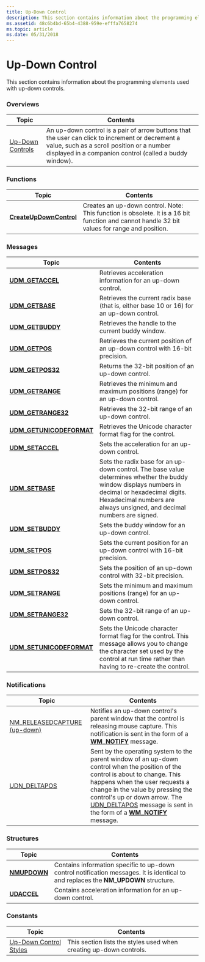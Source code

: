 ```yaml
---
title: Up-Down Control
description: This section contains information about the programming elements used with up-down controls.
ms.assetid: 48c6b4bd-65b4-4388-959e-efffa7658274
ms.topic: article
ms.date: 05/31/2018
---
```


# Up-Down Control

This section contains information about the programming elements used with up-down controls.

### Overviews



| Topic                                    | Contents                                                                                                                                                                                                            |
|------------------------------------------|---------------------------------------------------------------------------------------------------------------------------------------------------------------------------------------------------------------------|
| [Up-Down Controls](up-down-controls.md) | An up-down control is a pair of arrow buttons that the user can click to increment or decrement a value, such as a scroll position or a number displayed in a companion control (called a buddy window).<br/> |



 

### Functions



| Topic                                              | Contents                                                                                                                                                |
|----------------------------------------------------|---------------------------------------------------------------------------------------------------------------------------------------------------------|
| [**CreateUpDownControl**](/windows/desktop/api/Commctrl/nf-commctrl-createupdowncontrol) | Creates an up-down control. Note: This function is obsolete. It is a 16 bit function and cannot handle 32 bit values for range and position.<br/> |



 

### Messages



| Topic                                                 | Contents                                                                                                                                                                                                                               |
|-------------------------------------------------------|----------------------------------------------------------------------------------------------------------------------------------------------------------------------------------------------------------------------------------------|
| [**UDM\_GETACCEL**](udm-getaccel.md)                 | Retrieves acceleration information for an up-down control. <br/>                                                                                                                                                                 |
| [**UDM\_GETBASE**](udm-getbase.md)                   | Retrieves the current radix base (that is, either base 10 or 16) for an up-down control. <br/>                                                                                                                                   |
| [**UDM\_GETBUDDY**](udm-getbuddy.md)                 | Retrieves the handle to the current buddy window. <br/>                                                                                                                                                                          |
| [**UDM\_GETPOS**](udm-getpos.md)                     | Retrieves the current position of an up-down control with 16-bit precision. <br/>                                                                                                                                                |
| [**UDM\_GETPOS32**](udm-getpos32.md)                 | Returns the 32-bit position of an up-down control.<br/>                                                                                                                                                                          |
| [**UDM\_GETRANGE**](udm-getrange.md)                 | Retrieves the minimum and maximum positions (range) for an up-down control. <br/>                                                                                                                                                |
| [**UDM\_GETRANGE32**](udm-getrange32.md)             | Retrieves the 32-bit range of an up-down control. <br/>                                                                                                                                                                          |
| [**UDM\_GETUNICODEFORMAT**](udm-getunicodeformat.md) | Retrieves the Unicode character format flag for the control. <br/>                                                                                                                                                               |
| [**UDM\_SETACCEL**](udm-setaccel.md)                 | Sets the acceleration for an up-down control. <br/>                                                                                                                                                                              |
| [**UDM\_SETBASE**](udm-setbase.md)                   | Sets the radix base for an up-down control. The base value determines whether the buddy window displays numbers in decimal or hexadecimal digits. Hexadecimal numbers are always unsigned, and decimal numbers are signed. <br/> |
| [**UDM\_SETBUDDY**](udm-setbuddy.md)                 | Sets the buddy window for an up-down control. <br/>                                                                                                                                                                              |
| [**UDM\_SETPOS**](udm-setpos.md)                     | Sets the current position for an up-down control with 16-bit precision. <br/>                                                                                                                                                    |
| [**UDM\_SETPOS32**](udm-setpos32.md)                 | Sets the position of an up-down control with 32-bit precision.<br/>                                                                                                                                                              |
| [**UDM\_SETRANGE**](udm-setrange.md)                 | Sets the minimum and maximum positions (range) for an up-down control.<br/>                                                                                                                                                      |
| [**UDM\_SETRANGE32**](udm-setrange32.md)             | Sets the 32-bit range of an up-down control. <br/>                                                                                                                                                                               |
| [**UDM\_SETUNICODEFORMAT**](udm-setunicodeformat.md) | Sets the Unicode character format flag for the control. This message allows you to change the character set used by the control at run time rather than having to re-create the control. <br/>                                   |



 

### Notifications



| Topic                                                            | Contents                                                                                                                                                                                                                                                                                                                                                       |
|------------------------------------------------------------------|----------------------------------------------------------------------------------------------------------------------------------------------------------------------------------------------------------------------------------------------------------------------------------------------------------------------------------------------------------------|
| [NM\_RELEASEDCAPTURE (up-down)](nm-releasedcapture-up-down-.md) | Notifies an up-down control's parent window that the control is releasing mouse capture. This notification is sent in the form of a [**WM\_NOTIFY**](wm-notify.md) message. <br/>                                                                                                                                                                       |
| [UDN\_DELTAPOS](udn-deltapos.md)                                | Sent by the operating system to the parent window of an up-down control when the position of the control is about to change. This happens when the user requests a change in the value by pressing the control's up or down arrow. The [UDN\_DELTAPOS](udn-deltapos.md) message is sent in the form of a [**WM\_NOTIFY**](wm-notify.md) message. <br/> |



 

### Structures



| Topic                        | Contents                                                                                                                                          |
|------------------------------|---------------------------------------------------------------------------------------------------------------------------------------------------|
| [**NMUPDOWN**](/windows/win32/api/commctrl/ns-commctrl-nmupdown) | Contains information specific to up-down control notification messages. It is identical to and replaces the **NM\_UPDOWN** structure. <br/> |
| [**UDACCEL**](/windows/desktop/api/Commctrl/ns-commctrl-udaccel)   | Contains acceleration information for an up-down control. <br/>                                                                             |



 

### Constants



| Topic                                                | Contents                                                                      |
|------------------------------------------------------|-------------------------------------------------------------------------------|
| [Up-Down Control Styles](up-down-control-styles.md) | This section lists the styles used when creating up-down controls.<br/> |



 

 

 





